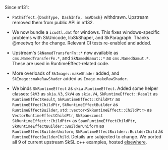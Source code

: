 Since m131:
- `PathEffect.{DashType, DashInfo, asADash}` withdrawn.
   Upstream removed them from public API in m132.

- We now bundle a `icudtl.dat` for windows. This fixes windows-specific problems
  with SkUnicode, libSkShaper, and SkParagraph. Thanks @meetwq for the change.
  Relevant CI tests re-enabled and added.

- Upstream's `SkNamedTransferFn::*` now available as `cms.NamedTransferFn.*`,
  and `SkNamedGamut::*` as `cms.NamedGamut.*`. These are used in RuntimeEffect-related
  code.

- More overloads of `SkImage::makeShader` added, and `SkImage::makeRawShader` added
  as `Image.makeRawShader`.

- We binds `SkRuntimeEffect` as `skia.RuntimeEffect`. Added some helper classes:
  `SkV3` as `skia.V3`, `SkV4` as `skia.V4`,
  `SkRuntimeEffect::Result` as `RuntimeEffectResult`,
  `SkRuntimeEffect::ChildPtr` as `RuntimeEffectChildPtr`,
  `SkRuntimeEffectBuilder` as `RuntimeEffectBuilder`,
  `std::vector<SkRuntimeEffect::ChildPtr>` as `VectorRuntimeEffectChildPtr`,
  `SkSpan<const SkRuntimeEffect::ChildPtr>` as `SpanRuntimeEffectChildPtr`,
  `SkRuntimeEffectBuilder::BuilderUniform` as `RuntimeEffectBuilderUniform`,
  `SkRuntimeEffectBuilder::BuilderChild` as `RuntimeEffectBuilderChild`.
  Details are subjected to change. We ported all 9 of current upstream SkSL c++ examples,
  hosted [elsewhere](https://github.com/HinTak/skia-python-examples/).
